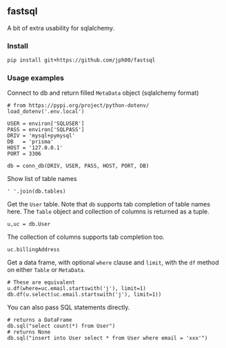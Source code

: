 ## fastsql

A bit of extra usability for sqlalchemy.

### Install

```bash
pip install git+https://github.com/jph00/fastsql
```

### Usage examples

Connect to db and return filled `MetaData` object (sqlalchemy format)
```
# from https://pypi.org/project/python-dotenv/
load_dotenv('.env.local')

USER = environ['SQLUSER']
PASS = environ['SQLPASS']
DRIV = 'mysql+pymysql'
DB   = 'prisma'
HOST = '127.0.0.1'
PORT = 3306

db = conn_db(DRIV, USER, PASS, HOST, PORT, DB)
```

Show list of table names
```
' '.join(db.tables)
```

Get the `User` table. Note that `db` supports tab completion of table names here. The `Table` object and collection of columns is returned as a tuple.
```
u,uc = db.User
```

The collection of columns supports tab completion too.
```
uc.billingAddress
```

Get a data frame, with optional `where` clause and `limit`, with the `df` method on either `Table` or `MetaData`.
```
# These are equivalent
u.df(where=uc.email.startswith('j'), limit=1)
db.df(u.select(uc.email.startswith('j'), limit=1))
```

You can also pass SQL statements directly.
```
# returns a DataFrame
db.sql("select count(*) from User")
# returns None
db.sql("insert into User select * from User where email = 'xxx'")
```

